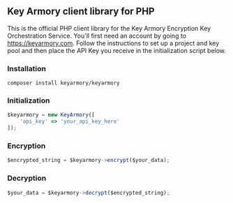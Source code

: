 ## Key Armory client library for PHP

This is the official PHP client library for the Key Armory Encryption Key Orchestration Service. You'll first need an account by going to https://keyarmory.com. Follow the instructions to set up a project and key pool and then place the API Key you receive in the initialization script below.

### Installation
```
composer install keyarmory/keyarmory
```

### Initialization
```js
$keyarmory = new KeyArmory([
    'api_key' => 'your_api_key_here'
]);
```

### Encryption
```js
$encrypted_string = $keyarmory->encrypt($your_data);
```

### Decryption
```js
$your_data = $keyarmory->decrypt($encrypted_string);
```
